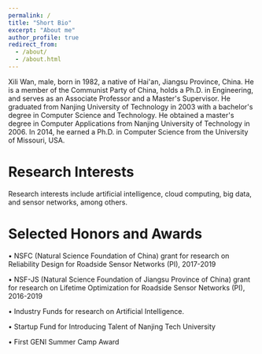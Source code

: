 ```yaml
---
permalink: /
title: "Short Bio"
excerpt: "About me"
author_profile: true
redirect_from: 
  - /about/
  - /about.html
---
```


Xili Wan, male, born in 1982, a native of Hai'an, Jiangsu Province, China. He is a member of the Communist Party of China, holds a Ph.D. in Engineering, and serves as an Associate Professor and a Master's Supervisor. He graduated from Nanjing University of Technology in 2003 with a bachelor's degree in Computer Science and Technology. He obtained a master's degree in Computer Applications from Nanjing University of Technology in 2006. In 2014, he earned a Ph.D. in Computer Science from the University of Missouri, USA.

Research Interests
======
Research interests include artificial intelligence, cloud computing, big data, and sensor networks, among others.

Selected Honors and Awards
======
• NSFC (Natural Science Foundation of China) grant for research on Reliability Design for Roadside Sensor Networks (PI), 2017-2019 

• NSF-JS (Natural Science Foundation of Jiangsu Province of China) grant for research on Lifetime Optimization for Roadside Sensor Networks (PI),  2016-2019 

• Industry Funds for research on Artificial Intelligence.

• Startup Fund for Introducing Talent of Nanjing Tech University 

• First GENI Summer Camp Award

